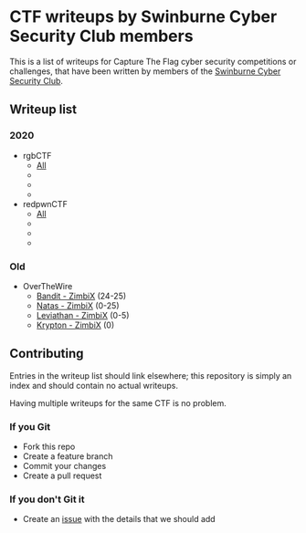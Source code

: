 # CTF writeups by Swinburne Cyber Security Club members

This is a list of writeups for Capture The Flag cyber security competitions or challenges, that have been written by members of the [Swinburne Cyber Security Club](http://scsc.io).

## Writeup list
### **2020** 
- rgbCTF
	+ [All]()
	+ []()
	+ []()
	+ []()
- redpwnCTF
	+ [All]()
	+ []()
	+ []()
	+ []()
### **Old** 
- OverTheWire
	+ [Bandit - ZimbiX](https://github.com/ZimbiX/infosec-ctf-writeups/blob/master/OverTheWire%20-%20Bandit.md) (24-25)
	+ [Natas - ZimbiX](https://github.com/ZimbiX/infosec-ctf-writeups/tree/master/OverTheWire%20-%20Natas) (0-25)
	+ [Leviathan - ZimbiX](https://github.com/ZimbiX/infosec-ctf-writeups/blob/master/OverTheWire%20-%20Leviathan.md) (0-5)
	+ [Krypton - ZimbiX](https://github.com/ZimbiX/infosec-ctf-writeups/blob/master/OverTheWire%20-%20Krypton.md) (0)

## Contributing

Entries in the writeup list should link elsewhere; this repository is simply an index and should contain no actual writeups.

Having multiple writeups for the same CTF is no problem.

### If you Git

- Fork this repo
- Create a feature branch
- Commit your changes
- Create a pull request

### If you don't Git it

- Create an [issue](https://github.com/ZimbiX/infosec-ctf-writeups/issues) with the details that we should add

